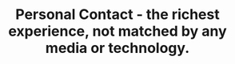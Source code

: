 ---
isQuote: true
title: Personal Contact - the richest experience, not matched by any media or technology.
authorName: Small Acts Manifesto
authorURL: http://smallactsmanifesto.org/
---